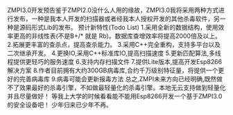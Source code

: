 ZMPI3.0开发预告鉴于ZMPI2.0没什么人用的缘故，ZMPI3.0我将采用两种方式进行发布，一种是我本人开发的扫描器或者经我本人授权开发的其他杀毒软件，另一种是源码形式Lib的发布。
预计新特性(Todo List)
1.采用全新的数据结构，使用效率更高的非线性表(不是B+/* 就是 Rb)。数据库查增效率将提高2000倍及以上。
2.拓展更丰富的查杀点，提高查杀能力。
3.采用C++完全重构，支持多平台以及二次继承开发。
4.更换IO,采用C++标准库IO,提高扫描速度
5.更新匹配算法,多线程提供更轻巧的服务速度
6.支持内存扫描文件
7.提供Lite版本,提高开发Esp8266解决方案
8.作者目前拥有大约300GB病毒库,合约千万级别特征量，将提供一个更好的完善病毒库
9.病毒可能会更新报毒方法
总之,ZMPI未来方向已经明确,既然做不了效果最好的杀毒引擎，不如做最轻量化的杀毒引擎。本地无云支持做到轻量化并且尽量做好！
等我上大学的时候看看能不能用Esp8266开发一个基于ZMPI3.0的安全设备吧！
少年归来已少年不再。

